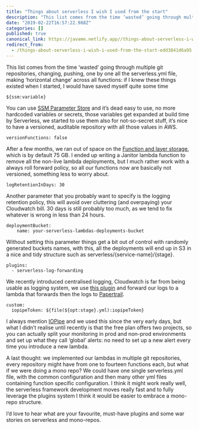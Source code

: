 ```yaml
---
title: "Things about serverless I wish I used from the start"
description: "This list comes from the time ‘wasted’ going through multiple git repositories, changing, pushing, one by one all the serverless.yml file…"
date: "2019-02-22T16:57:22.988Z"
categories: []
published: true
canonical_link: https://javame.netlify.app//things-about-serverless-i-wish-i-used-from-the-start-edd3841d6a95
redirect_from:
  - /things-about-serverless-i-wish-i-used-from-the-start-edd3841d6a95
---
```


This list comes from the time ‘wasted’ going through multiple git repositories, changing, pushing, one by one all the serverless.yml file, making ‘horizontal change’ across all functions: if I knew these things existed when I started, I would have saved myself quite some time

```
${ssm:variable}
```

You can use [SSM Parameter Store](https://docs.aws.amazon.com/systems-manager/latest/userguide/systems-manager-paramstore.html) and it’s dead easy to use, no more hardcoded variables or secrets, those variables get expanded at build time by Serverless, we started to use them also for not-so-secret stuff, it’s nice to have a versioned, auditable repository with all those values in AWS.

```
versionFunctions: false
```

After a few months, we ran out of space on the [Function and layer storage](https://docs.aws.amazon.com/lambda/latest/dg/limits.html), which is by default 75 GB. I ended up writing a Janitor lambda function to remove all the non-live lambda deployments, but I much rather work with a always roll forward policy, so all our functions now are basically not versioned, something less to worry about.

```
logRetentionInDays: 30
```

Another parameter that you probably want to specify is the logging retention policy, this will avoid over cluttering (and overpaying) your Cloudwatch bill. 30 days is still probably too much, as we tend to fix whatever is wrong in less than 24 hours.

```
deploymentBucket:
    name: your-serverless-lambdas-deployments-bucket
```

Without setting this parameter things get a bit out of control with randomly generated buckets names, with this, all the deployments will end up in S3 in a nice and tidy structure such as serverless/{service-name}/{stage}.

```
plugins:
  - serverless-log-forwarding
```

We recently introduced centralised logging, Cloudwatch is far from being usable as logging system, we use [this plugin](https://www.npmjs.com/package/serverless-log-forwarding) and forward our logs to a lambda that forwards then the logs to [Papertrail](https://papertrailapp.com/).

```
custom:
  iopipeToken: ${file(${opt:stage}.yml):iopipeToken}
```

I always mention [IOPipe](https://www.iopipe.com/) and we used this since the very early days, but what I didn’t realise until recently is that the free plan offers two projects, so you can actually split your monitoring in prod and non-prod environments and set up what they call ‘global’ alerts: no need to set up a new alert every time you introduce a new lambda.

A last thought: we implemented our lambdas in multiple git repositories, every repository might have from one to fourteen functions each, but what if we were doing a mono repo? We could have one single serverless.yml file, with the common configuration and then many other yml files containing function specific configuration. I think it might work really well, the serverless framework development moves really fast and to fully leverage the plugins system I think it would be easier to embrace a mono-repo structure.

I’d love to hear what are your favourite, must-have plugins and some war stories on serverless and mono-repos.
